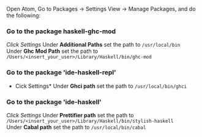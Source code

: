 Open Atom, Go to Packages -> Settings View -> Manage Packages, and do the following:
### Go to the package haskell-ghc-mod
*Click Settings*
Under **Additional Paths** set the path to `/usr/local/bin` <br />
Under **Ghc Mod Path** set the path to `/Users/<insert_your_user>/Library/Haskell/bin/ghc-mod`

### Go to the package 'ide-haskell-repl' <br />
* Cick Settings*
Under **Ghci path** set the path to `/usr/local/bin/ghci` <br />

### Go to the package 'ide-haskell' <br />
*Click Settings*
Under **Prettifier path** set the path to `/Users/<insert_your_user>/Library/Haskell/bin/stylish-haskell` <br />
Under **Cabal path** set the path to `/usr/local/bin/cabal` <br />
